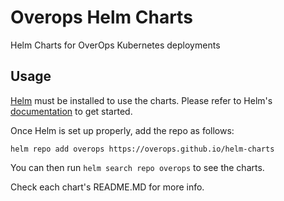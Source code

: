 # Overops Helm Charts
Helm Charts for OverOps Kubernetes deployments

## Usage

[Helm](https://helm.sh) must be installed to use the charts.
Please refer to Helm's [documentation](https://helm.sh/docs/) to get started.

Once Helm is set up properly, add the repo as follows:

```console
helm repo add overops https://overops.github.io/helm-charts
```

You can then run `helm search repo overops` to see the charts.

Check each chart's README.MD for more info.
